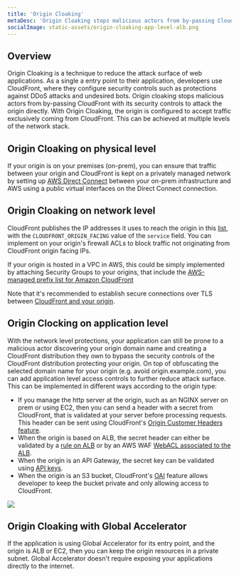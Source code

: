 ```yaml
---
title: 'Origin Cloaking'
metaDesc: 'Origin Cloaking stops malicious actors from by-passing CloudFront with its security controls to attack the origin directly.'
socialImage: static-assets/origin-cloaking-app-level-alb.png
---
```

## Overview
Origin Cloaking is a technique to reduce the attack surface of web applications. As a single a entry point to their application, developers use CloudFront, where they configure security controls such as protections against DDoS attacks and undesired bots. Origin cloaking stops malicious actors from by-passing CloudFront with its security controls to attack the origin directly. With Origin Cloaking, the origin is configured to accept traffic exclusively coming from CloudFront. This can be achieved at multiple levels of the network stack.

## Origin Cloaking on physical level
If your origin is on your premises (on-prem), you can ensure that traffic between your origin and CloudFront is kept on a privately managed network by setting up [AWS Direct Connect](https://docs.aws.amazon.com/directconnect/latest/UserGuide/Welcome.html) between your on-prem infrastructure and AWS using a public virtual interfaces on the Direct Connect connection.

## Origin Cloaking on network level
CloudFront publishes the IP addresses it uses to reach the origin in this [list](https://ip-ranges.amazonaws.com/ip-ranges.json), with the `CLOUDFRONT_ORIGIN_FACING` value of the `service` field. You can implement on your origin's firewall ACLs to block traffic not originating from CloudFront origin facing IPs.

If your origin is hosted in a VPC in AWS, this could be simply implemented by attaching Security Groups to your origins, that include the [AWS-managed prefix list for Amazon CloudFront](
https://aws.amazon.com/blogs/networking-and-content-delivery/limit-access-to-your-origins-using-the-aws-managed-prefix-list-for-amazon-cloudfront/)

Note that it's recommended to establish secure connections over TLS between [CloudFront and your origin](https://docs.aws.amazon.com/AmazonCloudFront/latest/DeveloperGuide/using-https-cloudfront-to-custom-origin.html).

## Origin Clocking on application level
With the network level protections, your application can still be prone to a malicious actor discovering your origin domain name and creating a CloudFront distribution they own to bypass the security controls of the CloudFront distribution protecting your origin. On top of obfuscating the selected domain name for your origin (e.g. avoid origin.example.com), you can add application level access controls to further reduce attack surface. This can be implemented in different ways according to the origin type:
* If you manage the http server at the origin, such as an NGINX server on prem or using EC2, then you can send a header with a secret from CloudFront, that is validated at your server before processing requests. This header can be sent using CloudFront's [Origin Customer Headers feature](https://docs.aws.amazon.com/AmazonCloudFront/latest/DeveloperGuide/add-origin-custom-headers.html).
* When the origin is based on ALB, the secret header can either be validated by a [rule on ALB](https://docs.aws.amazon.com/AmazonCloudFront/latest/DeveloperGuide/restrict-access-to-load-balancer.html#restrict-alb-route-based-on-header) or by an AWS WAF [WebACL associated to the ALB](https://aws.amazon.com/blogs/security/how-to-enhance-amazon-cloudfront-origin-security-with-aws-waf-and-aws-secrets-manager/).
* When the origin is an API Gateway, the secret key can be validated using [API keys](https://aws.amazon.com/blogs/compute/protecting-your-api-using-amazon-api-gateway-and-aws-waf-part-2/).
* When the origin is an S3 bucket, CloudFront's [OAI](https://docs.aws.amazon.com/AmazonCloudFront/latest/DeveloperGuide/private-content-restricting-access-to-s3.html) feature allows developer to keep the bucket private and only allowing access to CloudFront.

![](/static-assets/origin-cloaking-app-level-alb.png)

## Origin Cloaking with Global Accelerator
If the application is using Global Accelerator for its entry point, and the origin is ALB or EC2, then you can keep the origin resources in a private subnet. Global Accelerator doesn't require exposing your applications directly to the internet.